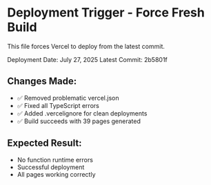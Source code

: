 # Deployment Trigger - Force Fresh Build

This file forces Vercel to deploy from the latest commit.

Deployment Date: July 27, 2025
Latest Commit: 2b5801f

## Changes Made:
- ✅ Removed problematic vercel.json
- ✅ Fixed all TypeScript errors  
- ✅ Added .vercelignore for clean deployments
- ✅ Build succeeds with 39 pages generated

## Expected Result:
- No function runtime errors
- Successful deployment
- All pages working correctly
